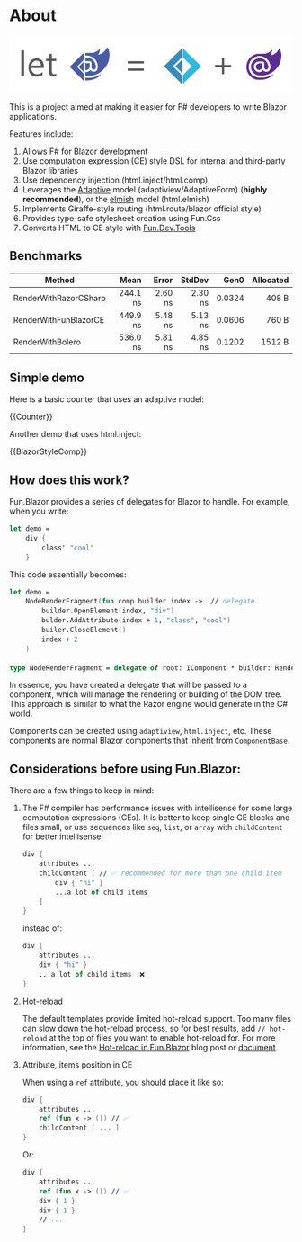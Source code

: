 # About

![image](../assets/fun-blazor%3D.png)

This is a project aimed at making it easier for F# developers to write Blazor applications.

Features include:

1. Allows F# for Blazor development
2. Use computation expression (CE) style DSL for internal and third-party Blazor libraries
3. Use dependency injection (html.inject/html.comp)
4. Leverages the [Adaptive](https://github.com/fsprojects/FSharp.Data.Adaptive) model (adaptiview/AdaptiveForm) (**highly recommended**), or the [elmish](https://github.com/elmish/elmish) model (html.elmish)
5. Implements Giraffe-style routing (html.route/blazor official style)
6. Provides type-safe stylesheet creation using Fun.Css
7. Converts HTML to CE style with [Fun.Dev.Tools](https://slaveoftime.github.io/Fun.DevTools.Docs)

## Benchmarks

|                         Method |       Mean |    Error |   StdDev |   Gen0 | Allocated |
|------------------------------- |-----------:|---------:|---------:|-------:|----------:|
|          RenderWithRazorCSharp |   244.1 ns |  2.60 ns |  2.30 ns | 0.0324 |     408 B |
|          RenderWithFunBlazorCE |   449.9 ns |  5.48 ns |  5.13 ns | 0.0606 |     760 B |
|               RenderWithBolero |   536.0 ns |  5.81 ns |  4.85 ns | 0.1202 |    1512 B |


## Simple demo

Here is a basic counter that uses an adaptive model:

{{Counter}}

Another demo that uses html.inject:

{{BlazorStyleComp}}

## How does this work?

Fun.Blazor provides a series of delegates for Blazor to handle. For example, when you write:

```fsharp
let demo =
    div {
        class' "cool"
    }
```

This code essentially becomes:

```fsharp
let demo =
    NodeRenderFragment(fun comp builder index ->  // delegate
        builder.OpenElement(index, "div")
        bulder.AddAttribute(index + 1, "class", "cool")
        builer.CloseElement()
        index + 2
    )

type NodeRenderFragment = delegate of root: IComponent * builder: RenderTreeBuilder * sequence: int -> int
```

In essence, you have created a delegate that will be passed to a component, which will manage the rendering or building of the DOM tree. This approach is similar to what the Razor engine would generate in the C# world.

Components can be created using `adaptiview`, `html.inject`, etc. These components are normal Blazor components that inherit from `ComponentBase`.

## Considerations before using Fun.Blazor:

There are a few things to keep in mind:

1. The F# compiler has performance issues with intellisense for some large computation expressions (CEs). It is better to keep single CE blocks and files small, or use sequences like `seq`, `list`, or `array` with `childContent` for better intellisense:

    ```fsharp
    div {
        attributes ...
        childContent [ // ✅ recommended for more than one child item
            div { "hi" }
            ...a lot of child items
        ]
    }
    ```

    instead of:

    ```fsharp
    div {
        attributes ...
        div { "hi" }
        ...a lot of child items  ❌
    }
    ```

2. Hot-reload

   The default templates provide limited hot-reload support. Too many files can slow down the hot-reload process, so for best results, add `// hot-reload` at the top of files you want to enable hot-reload for. For more information, see the [Hot-reload in Fun.Blazor](https://www.slaveoftime.fun/blog/d959e36a-f4fe-4a10-88af-5e738633db0f?title=%20Hot-reload%20in%20Fun.Blazor) blog post or [document](https://slaveoftime.github.io/Fun.Blazor.Docs/?doc=/Hot%20Reload).

3. Attribute, items position in CE

    When using a `ref` attribute, you should place it like so:

    ```fsharp
    div {
        attributes ...
        ref (fun x -> ()) // ✅
        childContent [ ... ]
    }
    ```

    Or:

    ```fsharp
    div {
        attributes ...
        ref (fun x -> ()) // ✅
        div { 1 }
        div { 1 }
        // ...
    }
    ```